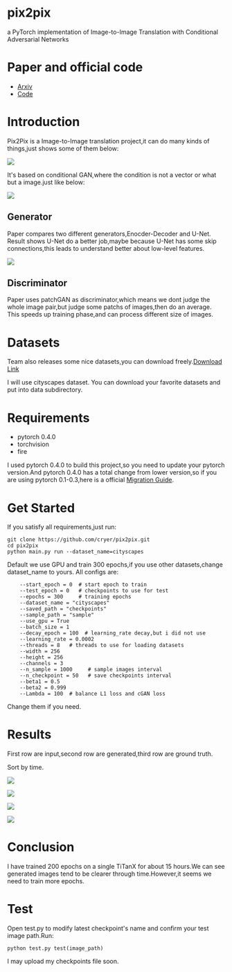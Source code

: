 # pix2pix
a PyTorch implementation of Image-to-Image Translation with Conditional Adversarial Networks

# Paper and official code

* [Arxiv](https://arxiv.org/abs/1611.07004)
* [Code](https://github.com/junyanz/pytorch-CycleGAN-and-pix2pix)

# Introduction

Pix2Pix is a Image-to-Image translation project,it can do many kinds of things,just shows some of them below:

![](https://github.com/cryer/pix2pix/raw/master/images/1.png)

It's based on conditional GAN,where the condition is not a vector or what but a image.just like below:

![](https://github.com/cryer/pix2pix/raw/master/images/2.png)

## Generator

Paper compares two different generators,Enocder-Decoder and U-Net. Result shows U-Net do a better job,maybe because U-Net has
some skip connections,this leads to understand better about low-level features.

![](https://github.com/cryer/pix2pix/raw/master/images/3.png)

## Discriminator

Paper uses patchGAN as discriminator,which means we dont judge the whole image pair,but judge some patchs of images,then do an average.
This speeds up training phase,and can process different size of images.

# Datasets

Team also releases some nice datasets,you can download freely.[Download Link](https://people.eecs.berkeley.edu/~tinghuiz/projects/pix2pix/datasets/)

I will use cityscapes dataset. You can download your favorite datasets and put into data subdirectory.

# Requirements

* pytorch 0.4.0
* torchvision
* fire

I used pytorch 0.4.0 to build this project,so you need to update your pytorch version.And pytorch 0.4.0 has a total change from lower
version,so if you are using pytorch 0.1-0.3,here is a official [Migration Guide](https://pytorch.org/2018/04/22/0_4_0-migration-guide.html).

# Get Started

If you satisfy all requirements,just run:
```
git clone https://github.com/cryer/pix2pix.git
cd pix2pix
python main.py run --dataset_name=cityscapes
```
Default we use GPU and train 300 epochs,if you use other datasets,change dataset_name to yours.
All configs are:
```
    --start_epoch = 0  # start epoch to train
    --test_epoch = 0   # checkpoints to use for test
    --epochs = 300     # training epochs
    --dataset_name = "cityscapes"   
    --saved_path = "checkpoints"
    --sample_path = "sample"
    --use_gpu = True
    --batch_size = 1
    --decay_epoch = 100  # learning_rate decay,but i did not use
    --learning_rate = 0.0002
    --threads = 8   # threads to use for loading datasets
    --width = 256
    --height = 256
    --channels = 3
    --n_sample = 1000     # sample images interval
    --n_checkpoint = 50   # save checkpoints interval
    --beta1 = 0.5
    --beta2 = 0.999
    --Lambda = 100  # balance L1 loss and cGAN loss
```
Change them if you need.

# Results

First row are input,second row are generated,third row are ground truth.

Sort by time.

![](https://github.com/cryer/pix2pix/raw/master/images/10000.png)

![](https://github.com/cryer/pix2pix/raw/master/images/128500.png)

![](https://github.com/cryer/pix2pix/raw/master/images/542500.png)

![](https://github.com/cryer/pix2pix/raw/master/images/594500.png)

# Conclusion

I have trained 200 epochs on a single TiTanX for about 15 hours.We can see generated images tend to be clearer through time.However,it 
seems we need to train more epochs.

# Test

Open test.py to modify latest checkpoint's name and confirm your test image path.Run:
```
python test.py test(image_path)
```
I may upload my checkpoints file soon.
